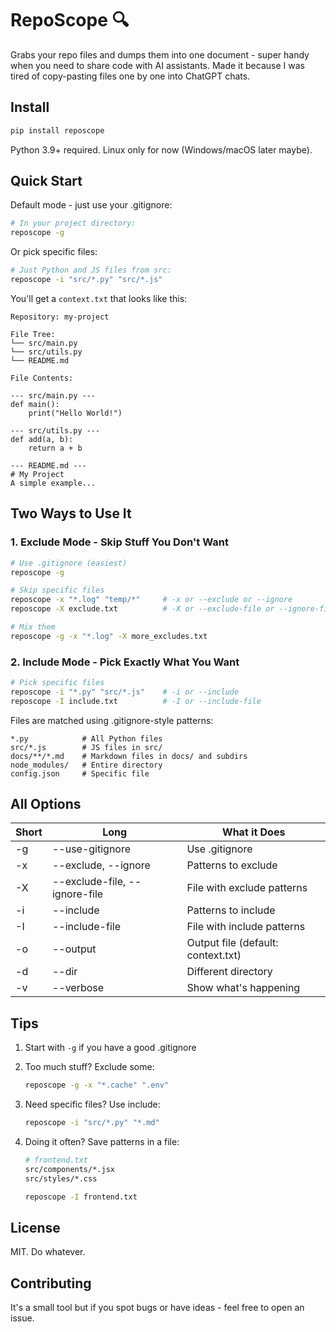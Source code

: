 # RepoScope 🔍

Grabs your repo files and dumps them into one document - super handy when you need to share code with AI assistants. Made it because I was tired of copy-pasting files one by one into ChatGPT chats.

## Install
```bash
pip install reposcope
```
Python 3.9+ required. Linux only for now (Windows/macOS later maybe).

## Quick Start

Default mode - just use your .gitignore:
```bash
# In your project directory:
reposcope -g
```

Or pick specific files:
```bash
# Just Python and JS files from src:
reposcope -i "src/*.py" "src/*.js"
```

You'll get a `context.txt` that looks like this:
```
Repository: my-project

File Tree:
└── src/main.py
└── src/utils.py
└── README.md

File Contents:

--- src/main.py ---
def main():
    print("Hello World!")

--- src/utils.py ---
def add(a, b):
    return a + b

--- README.md ---
# My Project
A simple example...
```

## Two Ways to Use It

### 1. Exclude Mode - Skip Stuff You Don't Want

```bash
# Use .gitignore (easiest)
reposcope -g

# Skip specific files
reposcope -x "*.log" "temp/*"     # -x or --exclude or --ignore
reposcope -X exclude.txt          # -X or --exclude-file or --ignore-file

# Mix them
reposcope -g -x "*.log" -X more_excludes.txt
```

### 2. Include Mode - Pick Exactly What You Want

```bash
# Pick specific files
reposcope -i "*.py" "src/*.js"    # -i or --include
reposcope -I include.txt          # -I or --include-file
```

Files are matched using .gitignore-style patterns:
```
*.py            # All Python files
src/*.js        # JS files in src/
docs/**/*.md    # Markdown files in docs/ and subdirs
node_modules/   # Entire directory
config.json     # Specific file
```

## All Options

| Short | Long                             | What it Does                          |
|-------|----------------------------------|---------------------------------------|
| -g    | --use-gitignore                 | Use .gitignore                        |
| -x    | --exclude, --ignore             | Patterns to exclude                   |
| -X    | --exclude-file, --ignore-file   | File with exclude patterns           |
| -i    | --include                       | Patterns to include                   |
| -I    | --include-file                  | File with include patterns           |
| -o    | --output                        | Output file (default: context.txt)    |
| -d    | --dir                           | Different directory                   |
| -v    | --verbose                       | Show what's happening                 |

## Tips

1. Start with `-g` if you have a good .gitignore

2. Too much stuff? Exclude some:
   ```bash
   reposcope -g -x "*.cache" ".env"
   ```

3. Need specific files? Use include:
   ```bash
   reposcope -i "src/*.py" "*.md"
   ```

4. Doing it often? Save patterns in a file:
   ```bash
   # frontend.txt
   src/components/*.jsx
   src/styles/*.css
   ```
   ```bash
   reposcope -I frontend.txt
   ```

## License

MIT. Do whatever.

## Contributing

It's a small tool but if you spot bugs or have ideas - feel free to open an issue.